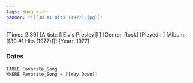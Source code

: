 ```yaml
---
tags: Song ⭐⭐⭐ 
banner: "![[30 #1 Hits (1977).jpg]]"
---
```

[Time:: 2:39]
[Artist:: [[Elvis Presley]] ]
[Genre:: Rock]
[Played:: ]
[Album:: [[30 #1 Hits (1977)]]]
[Year:: 1977]
### Dates
````dataview
TABLE Favorite_Song
WHERE Favorite_Song = [[Way Down]]
````